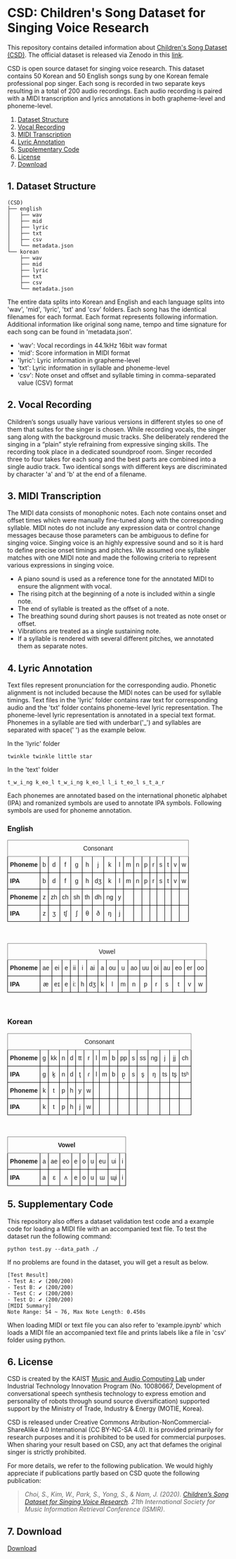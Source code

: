 # CSD: Children's Song Dataset for Singing Voice Research
This repository contains detailed information about [Children's Song Dataset (CSD)](https://program.ismir2020.net/static/lbd/ISMIR2020-LBD-435-abstract.pdf). The official dataset is released via Zenodo in this [link](https://zenodo.org/record/4785016#.YLYW6P0QtTa).

CSD is open source dataset for singing voice research. This dataset contains 50 Korean and 50 English songs sung by one Korean female professional pop singer. Each song is recorded in two separate keys resulting in a total of 200 audio recordings. Each audio recording is paired with a MIDI transcription and lyrics annotations in both grapheme-level and phoneme-level.

1. [Dataset Structure](#dataset_structure)
2. [Vocal Recording](#vocal_recording)
3. [MIDI Transcription](#midi_transcription)
4. [Lyric Annotation](#lyric_annotation)
5. [Supplementary Code](#supplementary_code)
6. [License](#license)
7. [Download](#download)


## 1. Dataset Structure <a name="dataset_structure"></a>
```
(CSD)
├── english
│   ├── wav
│   ├── mid
│   ├── lyric
│   ├── txt
│   ├── csv
│   └── metadata.json
└── korean
    ├── wav
    ├── mid
    ├── lyric
    ├── txt
    ├── csv
    └── metadata.json
```

The entire data splits into Korean and English and each language splits into 'wav', 'mid', 'lyric', 'txt' and 'csv' folders. Each song has the identical filenames for each format. Each format represents following information. Additional information like original song name, tempo and time signature for each song can be found in 'metadata.json'.

- 'wav': Vocal recordings in 44.1kHz 16bit wav format
- 'mid': Score information in MIDI format
- 'lyric': Lyric information in grapheme-level
- 'txt': Lyric information in syllable and phoneme-level
- 'csv': Note onset and offset and syllable timing in comma-separated value (CSV) format

## 2. Vocal Recording <a name="vocal_recording"></a>
Children’s songs usually have various versions in different styles so one of them that suites for the singer is chosen. While recording vocals, the singer sang along with the background music tracks. She deliberately rendered the singing in a “plain” style refraining from expressive singing skills. The recording took place in a dedicated soundproof room. Singer recorded three to four takes for each song and the best parts are combined into a single audio track. Two identical songs with different keys are discriminated by character 'a' and 'b' at the end of a filename.

## 3. MIDI Transcription <a name="midi_transcription"></a>
The MIDI data consists of monophonic notes. Each note contains onset and offset times which were manually fine-tuned along with the corresponding syllable. MIDI notes do not include any expression data or control change messages because those parameters can be ambiguous to define for singing voice. Singing voice is an highly expressive sound and so it is hard to define precise onset timings and pitches. We assumed one syllable matches with one MIDI note and made the following criteria to represent various expressions in singing voice.

- A piano sound is used as a reference tone for the annotated MIDI to ensure the alignment with vocal.
- The rising pitch at the beginning of a note is included within a single note.
- The end of syllable is treated as the offset of a note.
- The breathing sound during short pauses is not treated as note onset or offset.
- Vibrations are treated as a single sustaining note.
- If a syllable is rendered with several different pitches, we annotated them as separate notes.

## 4. Lyric Annotation <a name="lyric_annotation"></a>
Text files represent pronunciation for the corresponding audio. Phonetic alignment is not included because the MIDI notes can be used for syllable timings. Text files in the 'lyric' folder contains raw text for corresponding audio and the 'txt' folder contains phoneme-level lyric representation. The phoneme-level lyric representation is annotated in a special text format. Phonemes in a syllable are tied with underbar('_') and syllables are separated with space(' ') as the example below.

In the 'lyric' folder
```
twinkle twinkle little star
```

In the 'text' folder
```
t_w_i_ng k_eo_l t_w_i_ng k_eo_l l_i t_eo_l s_t_a_r
```

Each phonemes are annotated based on the international phonetic alphabet (IPA) and romanized symbols are used to annotate IPA symbols. Following symbols are used for phoneme annotation.

<style type="text/css">
.tg  {border-collapse:collapse;border-spacing:0;}
.tg td{border-color:black;border-style:solid;border-width:1px;font-family:Arial, sans-serif;font-size:14px;
  overflow:hidden;padding:10px 5px;word-break:normal;}
.tg th{border-color:black;border-style:solid;border-width:1px;font-family:Arial, sans-serif;font-size:14px;
  font-weight:normal;overflow:hidden;padding:10px 5px;word-break:normal;}
.tg .tg-c3ow{border-color:inherit;text-align:center;vertical-align:top}
.tg .tg-yla0{font-weight:bold;text-align:left;vertical-align:middle}
.tg .tg-nrix{text-align:center;vertical-align:middle}
</style>

### English

<table class="tg">
<thead>
  <tr>
    <th class="tg-c3ow" colspan="17">Consonant</th>
  </tr>
</thead>
<tbody>
  <tr>
    <td class="tg-yla0">Phoneme</td>
    <td class="tg-nrix">b</td>
    <td class="tg-nrix">d</td>
    <td class="tg-nrix">f</td>
    <td class="tg-nrix">g</td>
    <td class="tg-nrix">h</td>
    <td class="tg-nrix">j</td>
    <td class="tg-nrix">k</td>
    <td class="tg-nrix">l</td>
    <td class="tg-nrix">m</td>
    <td class="tg-nrix">n</td>
    <td class="tg-nrix">p</td>
    <td class="tg-nrix">r</td>
    <td class="tg-nrix">s</td>
    <td class="tg-nrix">t</td>
    <td class="tg-nrix">v</td>
    <td class="tg-nrix">w</td>
  </tr>
  <tr>
    <td class="tg-yla0">IPA</td>
    <td class="tg-nrix">b</td>
    <td class="tg-nrix">d</td>
    <td class="tg-nrix">f</td>
    <td class="tg-nrix">g</td>
    <td class="tg-nrix">h</td>
    <td class="tg-nrix">dʒ</td>
    <td class="tg-nrix">k</td>
    <td class="tg-nrix">l</td>
    <td class="tg-nrix">m</td>
    <td class="tg-nrix">n</td>
    <td class="tg-nrix">p</td>
    <td class="tg-nrix">r</td>
    <td class="tg-nrix">s</td>
    <td class="tg-nrix">t</td>
    <td class="tg-nrix">v</td>
    <td class="tg-nrix">w</td>
  </tr>
  <tr>
    <td class="tg-yla0">Phoneme</td>
    <td class="tg-nrix">z</td>
    <td class="tg-nrix">zh</td>
    <td class="tg-nrix">ch</td>
    <td class="tg-nrix">sh</td>
    <td class="tg-nrix">th</td>
    <td class="tg-nrix">dh</td>
    <td class="tg-nrix">ng</td>
    <td class="tg-nrix">y</td>
    <td class="tg-nrix"></td>
    <td class="tg-nrix"></td>
    <td class="tg-nrix"></td>
    <td class="tg-nrix"></td>
    <td class="tg-nrix"></td>
    <td class="tg-nrix"></td>
    <td class="tg-nrix"></td>
    <td class="tg-nrix"></td>
  </tr>
  <tr>
    <td class="tg-yla0">IPA</td>
    <td class="tg-nrix">z</td>
    <td class="tg-nrix">ʒ</td>
    <td class="tg-nrix">tʃ</td>
    <td class="tg-nrix">ʃ</td>
    <td class="tg-nrix">θ</td>
    <td class="tg-nrix">ð</td>
    <td class="tg-nrix">ŋ</td>
    <td class="tg-nrix">j</td>
    <td class="tg-nrix"></td>
    <td class="tg-nrix"></td>
    <td class="tg-nrix"></td>
    <td class="tg-nrix"></td>
    <td class="tg-nrix"></td>
    <td class="tg-nrix"></td>
    <td class="tg-nrix"></td>
    <td class="tg-baqh"></td>
  </tr>
</tbody>
</table>
<br>

<table class="tg">
<thead>
  <tr>
    <th class="tg-c3ow" colspan="17">Vowel</th>
  </tr>
</thead>
<tbody>
  <tr>
    <td class="tg-yla0">Phoneme</td>
    <td class="tg-nrix">ae</td>
    <td class="tg-nrix">ei</td>
    <td class="tg-nrix">e</td>
    <td class="tg-nrix">ii</td>
    <td class="tg-nrix">i</td>
    <td class="tg-nrix">ai</td>
    <td class="tg-nrix">a</td>
    <td class="tg-nrix">ou</td>
    <td class="tg-nrix">u</td>
    <td class="tg-nrix">ao</td>
    <td class="tg-nrix">uu</td>
    <td class="tg-nrix">oi</td>
    <td class="tg-nrix">au</td>
    <td class="tg-nrix">eo</td>
    <td class="tg-nrix">er</td>
    <td class="tg-nrix">oo</td>
  </tr>
  <tr>
    <td class="tg-yla0">IPA</td>
    <td class="tg-nrix">æ</td>
    <td class="tg-nrix">eɪ</td>
    <td class="tg-nrix">e</td>
    <td class="tg-nrix">i:</td>
    <td class="tg-nrix">h</td>
    <td class="tg-nrix">dʒ</td>
    <td class="tg-nrix">k</td>
    <td class="tg-nrix">l</td>
    <td class="tg-nrix">m</td>
    <td class="tg-nrix">n</td>
    <td class="tg-nrix">p</td>
    <td class="tg-nrix">r</td>
    <td class="tg-nrix">s</td>
    <td class="tg-nrix">t</td>
    <td class="tg-nrix">v</td>
    <td class="tg-nrix">w</td>
  </tr>
</tbody>
</table>
<br>

### Korean

<table class="tg">
<thead>
  <tr>
    <th class="tg-c3ow" colspan="17">Consonant</th>
  </tr>
</thead>
<tbody>
  <tr>
    <td class="tg-yla0">Phoneme</td>
    <td class="tg-nrix">g</td>
    <td class="tg-nrix">kk</td>
    <td class="tg-nrix">n</td>
    <td class="tg-nrix">d</td>
    <td class="tg-nrix">tt</td>
    <td class="tg-nrix">r</td>
    <td class="tg-nrix">l</td>
    <td class="tg-nrix">m</td>
    <td class="tg-nrix">b</td>
    <td class="tg-nrix">pp</td>
    <td class="tg-nrix">s</td>
    <td class="tg-nrix">ss</td>
    <td class="tg-nrix">ng</td>
    <td class="tg-nrix">j</td>
    <td class="tg-nrix">jj</td>
    <td class="tg-nrix">ch</td>
  </tr>
  <tr>
    <td class="tg-yla0">IPA</td>
    <td class="tg-nrix">g</td>
    <td class="tg-nrix">k͈</td>
    <td class="tg-nrix">n</td>
    <td class="tg-nrix">d</td>
    <td class="tg-nrix">t͈</td>
    <td class="tg-nrix">ɾ</td>
    <td class="tg-nrix">l</td>
    <td class="tg-nrix">m</td>
    <td class="tg-nrix">b</td>
    <td class="tg-nrix">p͈</td>
    <td class="tg-nrix">s</td>
    <td class="tg-nrix">s͈</td>
    <td class="tg-nrix">ŋ</td>
    <td class="tg-nrix">ts</td>
    <td class="tg-nrix">ts͈</td>
    <td class="tg-nrix">tsʰ</td>
  </tr>
  <tr>
    <td class="tg-yla0">Phoneme</td>
    <td class="tg-nrix">k</td>
    <td class="tg-nrix">t</td>
    <td class="tg-nrix">p</td>
    <td class="tg-nrix">h</td>
    <td class="tg-nrix">y</td>
    <td class="tg-nrix">w</td>
    <td class="tg-nrix"></td>
    <td class="tg-nrix"></td>
    <td class="tg-nrix"></td>
    <td class="tg-nrix"></td>
    <td class="tg-nrix"></td>
    <td class="tg-nrix"></td>
    <td class="tg-nrix"></td>
    <td class="tg-nrix"></td>
    <td class="tg-nrix"></td>
    <td class="tg-nrix"></td>
  </tr>
  <tr>
    <td class="tg-yla0">IPA</td>
    <td class="tg-nrix">k</td>
    <td class="tg-nrix">t</td>
    <td class="tg-nrix">p</td>
    <td class="tg-nrix">h</td>
    <td class="tg-nrix">j</td>
    <td class="tg-nrix">w</td>
    <td class="tg-nrix"></td>
    <td class="tg-nrix"></td>
    <td class="tg-nrix"></td>
    <td class="tg-nrix"></td>
    <td class="tg-nrix"></td>
    <td class="tg-baqh"></td>
    <td class="tg-baqh"></td>
    <td class="tg-baqh"></td>
    <td class="tg-baqh"></td>
    <td class="tg-baqh"></td>
  </tr>
</tbody>
</table>
<br>

<table class="tg">
<thead>
  <tr>
    <th class="tg-c3ow" colspan="10"><span style="font-weight:bold">Vowel</span></th>
  </tr>
</thead>
<tbody>
  <tr>
    <td class="tg-yla0">Phoneme</td>
    <td class="tg-nrix">a</td>
    <td class="tg-nrix">ae</td>
    <td class="tg-nrix">eo</td>
    <td class="tg-nrix">e</td>
    <td class="tg-nrix">o</td>
    <td class="tg-nrix">u</td>
    <td class="tg-nrix">eu</td>
    <td class="tg-nrix">ui</td>
    <td class="tg-nrix">i</td>
  </tr>
  <tr>
    <td class="tg-yla0">IPA</td>
    <td class="tg-nrix">a</td>
    <td class="tg-nrix">ɛ</td>
    <td class="tg-nrix">ʌ</td>
    <td class="tg-nrix">e</td>
    <td class="tg-nrix">o</td>
    <td class="tg-nrix">u</td>
    <td class="tg-nrix">ɯ</td>
    <td class="tg-nrix">ɰi</td>
    <td class="tg-nrix">i</td>
  </tr>
</tbody>
</table>


## 5. Supplementary Code <a name="supplementary_code"></a>
This repository also offers a dataset validation test code and a example code for loading a MIDI file with an accompanied text file. To test the dataset run the following command:
```
python test.py --data_path ./
```

If no problems are found in the dataset, you will get a result as below.
```
[Test Result]
- Test A: ✔ (200/200)
- Test B: ✔ (200/200)
- Test C: ✔ (200/200)
- Test D: ✔ (200/200)
[MIDI Summary]
Note Range: 54 ~ 76, Max Note Length: 0.450s
```
When loading MIDI or text file you can also refer to 'example.ipynb' which loads a MIDI file an accompanied text file and prints labels like a file in 'csv' folder using python.


## 6. License <a name="license"></a>
CSD is created by the KAIST [Music and Audio Computing Lab](https://mac.kaist.ac.kr/) under Industrial Technology Innovation Program (No. 10080667, Development of conversational speech synthesis technology to express emotion and personality of robots through sound source diversification) supported support by the Ministry of Trade, Industry & Energy (MOTIE, Korea).

CSD is released under Creative Commons Atribution-NonCommercial-ShareAlike 4.0 International (CC BY-NC-SA 4.0). It is provided primarily for research purposes and it is prohibited to be used for commercial purposes. When sharing your result based on CSD, any act that defames the original singer is strictly prohibited.

For more details, we refer to the following publication. We would highly appreciate if publications partly based on CSD quote the following publication:

> *Choi, S., Kim, W., Park, S., Yong, S., & Nam, J. (2020). [Children’s Song Dataset for Singing Voice Research](https://program.ismir2020.net/static/lbd/ISMIR2020-LBD-435-abstract.pdf). 21th International Society for Music Information Retrieval Conference (ISMIR)*.

## 7. Download <a name="download"></a>
[Download](https://zenodo.org/record/4785016#.YLYW6P0QtTa)